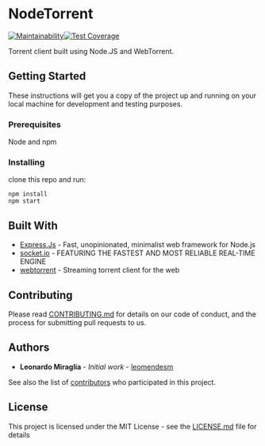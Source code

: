 # NodeTorrent
[![Maintainability](https://api.codeclimate.com/v1/badges/a99a88d28ad37a79dbf6/maintainability)](https://codeclimate.com/github/codeclimate/codeclimate/maintainability)[![Test Coverage](https://api.codeclimate.com/v1/badges/a99a88d28ad37a79dbf6/test_coverage)](https://codeclimate.com/github/codeclimate/codeclimate/test_coverage)

Torrent client built using Node.JS and WebTorrent. 

## Getting Started

These instructions will get you a copy of the project up and running on your local machine for development and testing purposes.

### Prerequisites

Node and npm

### Installing
clone this repo and run:
```
npm install
npm start
```

## Built With

* [Express.Js](http://expressjs.com) - Fast, unopinionated, minimalist web framework for Node.js
* [socket.io](https://socket.io/) - FEATURING THE FASTEST AND MOST RELIABLE REAL-TIME ENGINE
* [webtorrent](https://github.com/webtorrent/webtorrent) - Streaming torrent client for the web


## Contributing

Please read [CONTRIBUTING.md](https://gist.github.com/PurpleBooth/b24679402957c63ec426) for details on our code of conduct, and the process for submitting pull requests to us.

## Authors

* **Leonardo Miraglia** - *Initial work* - [leomendesm](https://github.com/leomendesm)

See also the list of [contributors](https://github.com/leomendesm/nodetorrent/graphs/contributors) who participated in this project.

## License

This project is licensed under the MIT License - see the [LICENSE.md](LICENSE.md) file for details
